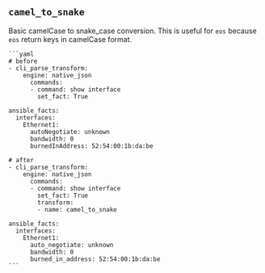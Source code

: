 ## `camel_to_snake` 

Basic camelCase to snake_case conversion. This is useful for `eos` because `eos` return keys in camelCase format.

    ```yaml
    # before
    - cli_parse_transform:
        engine: native_json
          commands:
          - command: show interface
            set_fact: True

    ansible_facts:
      interfaces:
        Ethernet1:
          autoNegotiate: unknown
          bandwidth: 0
          burnedInAddress: 52:54:00:1b:da:be

    # after
    - cli_parse_transform:
        engine: native_json
          commands:
          - command: show interface
            set_fact: True
            transform:
            - name: camel_to_snake

    ansible_facts:
      interfaces:
        Ethernet1:
          auto_negotiate: unknown
          bandwidth: 0
          burned_in_address: 52:54:00:1b:da:be
    ```
